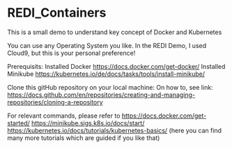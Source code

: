 # REDI_Containers

This is a small demo to understand key concept of Docker and Kubernetes

You can use any Operating System you like. In the REDI Demo, I used Cloud9, but this is your personal preference!

Prerequisits:
Installed Docker https://docs.docker.com/get-docker/
Installed Minikube https://kubernetes.io/de/docs/tasks/tools/install-minikube/

Clone this gitHub repository on your local machine: On how to, see link:
https://docs.github.com/en/repositories/creating-and-managing-repositories/cloning-a-repository

For relevant commands, please refer to 
https://docs.docker.com/get-started/
https://minikube.sigs.k8s.io/docs/start/
https://kubernetes.io/docs/tutorials/kubernetes-basics/ (here you can find many more tutorials which are guided if you like that)
